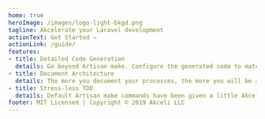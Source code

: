 ```yaml
---
home: true
heroImage: /images/logo-light-bkgd.png
tagline: Akcelerate your Laravel development
actionText: Get Started →
actionLink: /guide/
features:
- title: Detailed Code Generation
  details: Go beyond Artisan make. Configure the generated code to match your development style.
- title: Document Architecture
  details: The more you document your processes, the more you will be able to speed up your development cycle.
- title: Stress-less TDD
  details: Default Artisan make commands have been given a little Akceli Spice!  Including default tests out of the box.
footer: MIT Licensed | Copyright © 2019 Akceli LLC
---
```

